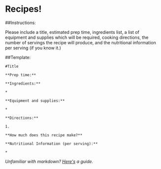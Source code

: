 # Recipes!

##Instructions:

Please include a title, estimated prep time, ingredients list, a list of equipment and supplies which will be required, cooking directions, the number of servings the recipe will produce, and the nutritional information per serving (if you know it.)

##Template:

```
#Title

**Prep time:**

**Ingredients:**

* 

**Equipment and supplies:**

* 

**Directions:**

1. 

**How much does this recipe make?**

**Nutritional Information (per serving):**

* 
```

*Unfamiliar with markdown? [Here's](https://guides.github.com/features/mastering-markdown) a guide.*
